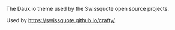 The Daux.io theme used by the Swissquote open source projects.

Used by https://swissquote.github.io/crafty/
